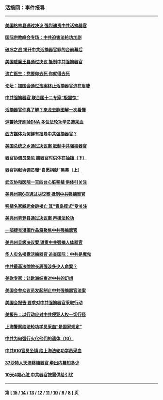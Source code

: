 ### 活摘网：事件报导
---
#### [美国格林县通过决议 强烈谴责中共活摘器官](../../pages/nf5877/n13119367.md?08280430) 
#### [国际宗教峰会专场：中共迫害法轮功加剧](../../pages/nf5877/n13088279.md?08280430) 
#### [破冰之战 揭开中共活摘器官罪的台前幕后](../../pages/nf5877/n13082457.md?08280430) 
#### [美国威廉王县通过决议 抵制中共强摘器官](../../pages/nf5877/n13056521.md?08280430) 
#### [流亡医生：党要你去死 你就得去死](../../pages/nf5877/n13052835.md?08280430) 
#### [论坛：加国会通过法案终止活摘器官迫在眉睫](../../pages/nf5877/n13029839.md?08280430) 
#### [中共强摘器官 联合国十二专家“极震惊”](../../pages/nf5877/n13024313.md?08280430) 
#### [活摘器官你真了解？来龙去脉图解一次看懂](../../pages/nf5877/n13013820.md?08280430) 
#### [沪警抢牙刷验DNA 多位法轮功学员遭采血](../../pages/nf5877/n12969218.md?08280430) 
#### [西方媒体为何鲜有报导中共强摘器官？](../../pages/nf5877/n12932034.md?08280430) 
#### [美国总统之乡通过决议案 抵制中共强摘器官](../../pages/nf5877/n12908242.md?08280430) 
#### [器官协调员亲见 摘器官时供体在抽搐（下）](../../pages/nf5877/n12898622.md?08280430) 
#### [器官捐献协调员曝“自愿捐献”黑幕（上）](../../pages/nf5877/n12878830.md?08280430) 
#### [武汉协和医院一天四台心脏移植 供体引关注](../../pages/nf5877/n12863175.md?08280430) 
#### [美弗州第6县通过决议案 抵制中共强摘器官](../../pages/nf5877/n12805218.md?08280430) 
#### [移植名家臧运金跳楼亡 其“青岛模式”受关注](../../pages/nf5877/n12803746.md?08280430) 
#### [美弗州劳登县通过决议案 声援法轮功](../../pages/nf5877/n12785715.md?08280430) 
#### [一部捷克漫画作品将聚焦中共强摘器官](../../pages/nf5877/n12785954.md?08280430) 
#### [美弗州县级决议案 谴责中共强摘人体器官](../../pages/nf5877/n12721290.md?08280430) 
#### [华人实名揭露活摘器官 追查国际：中共是魔鬼](../../pages/nf5877/n12691724.md?08280430) 
#### [中共最高法院院长周强涉多少人命案？](../../pages/nf5877/n12678074.md?08280430) 
#### [美欧专家：让欧洲结束对中共的幻想](../../pages/nf5877/n12652921.md?08280430) 
#### [美国会参众议员发起制止中共强摘器官法案](../../pages/nf5877/n12627668.md?08280430) 
#### [美国会报告 要求对中共强摘器官采取行动](../../pages/nf5877/n12448233.md?08280430) 
#### [美报告：以行动应对中共侵犯人权一切行径](../../pages/nf5877/n12443204.md?08280430) 
#### [上海警察给法轮功学员采血“是国家规定”](../../pages/nf5877/n12371027.md?08280430) 
#### [中共为何强行火化他们的遗体（10）](../../pages/nf5877/n12352363.md?08280430) 
#### [中共610官员坐镇 给上海法轮功学员采血](../../pages/nf5877/n12350295.md?08280430) 
#### [37沙特人天津移植器官 牵出内幕知多少](../../pages/nf5877/n12338586.md?08280430) 
#### [10天4颗心脏 中共器官按需供给引忧](../../pages/nf5877/n12326366.md?08280430) 

---
#### 第 [ [15](./15.md?08280430) / [14](./14.md?08280430) / [13](./13.md?08280430) / [12](./12.md?08280430) / [11](./11.md?08280430) / [10](./10.md?08280430) / [9](./9.md?08280430) / [8](./8.md?08280430) ] 页
